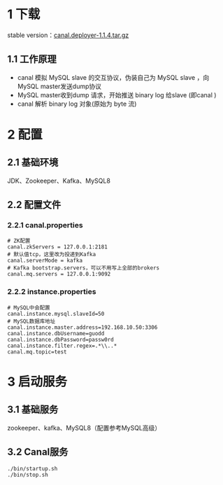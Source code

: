 # 1 下载

stable version：[canal.deployer-1.1.4.tar.gz](https://github.com/alibaba/canal/releases/download/canal-1.1.4/canal.deployer-1.1.4.tar.gz)

## 1.1 工作原理

- canal 模拟 MySQL slave 的交互协议，伪装自己为 MySQL slave ，向MySQL master发送dump协议
- MySQL master收到dump 请求，开始推送 binary log 给slave (即canal )
- canal 解析 binary log 对象(原始为 byte 流)

# 2 配置

## 2.1 基础环境

JDK、Zookeeper、Kafka、MySQL8

## 2.2 配置文件

### 2.2.1 canal.properties

```properties
# ZK配置
canal.zkServers = 127.0.0.1:2181
# 默认值tcp，这里改为投递到Kafka
canal.serverMode = kafka
# Kafka bootstrap.servers，可以不用写上全部的brokers
canal.mq.servers = 127.0.0.1:9092
```

### 2.2.2 instance.properties

```properties
# MySQL中会配置
canal.instance.mysql.slaveId=50
# MySQL数据库地址
canal.instance.master.address=192.168.10.50:3306
canal.instance.dbUsername=guodd
canal.instance.dbPassword=passw0rd
canal.instance.filter.regex=.*\\..*
canal.mq.topic=test
```

# 3 启动服务

## 3.1 基础服务

zookeeper、kafka、MySQL8（配置参考MySQL高级）

## 3.2 Canal服务

```properties
./bin/startup.sh
./bin/stop.sh
```